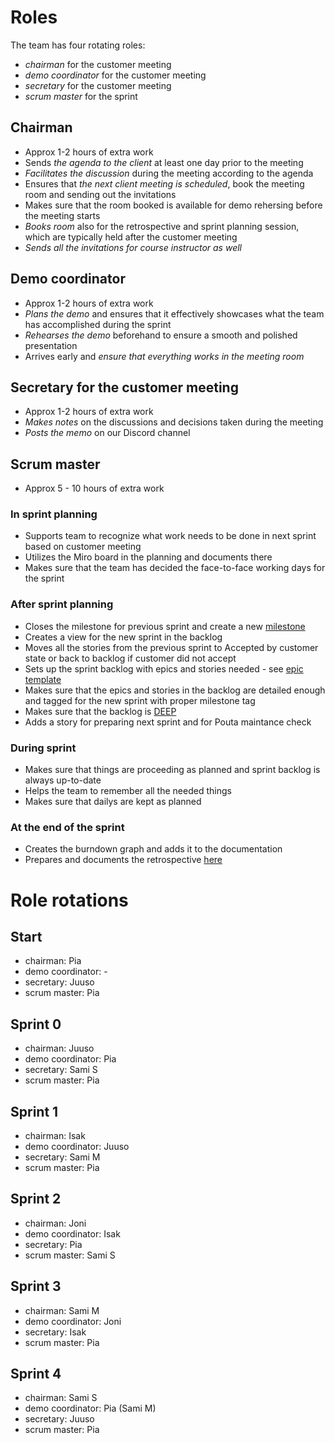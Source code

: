# Roles

The team has four rotating roles:

- *chairman* for the customer meeting
- *demo coordinator* for the customer meeting
- *secretary* for the customer meeting
- *scrum master* for the sprint

## Chairman

- Approx 1-2 hours of extra work
- Sends *the agenda to the client* at least one day prior to the meeting
- *Facilitates the discussion* during the meeting according to the agenda
- Ensures that *the next client meeting is scheduled*, book the meeting room and sending out the invitations
- Makes sure that the room booked is available for demo rehersing before the meeting starts
- *Books room* also for the retrospective and sprint planning session, which are typically held after the customer meeting
- *Sends all the invitations for course instructor as well*

## Demo coordinator

- Approx 1-2 hours of extra work
- *Plans the demo* and ensures that it effectively showcases what the team has accomplished during the sprint
- *Rehearses the demo* beforehand to ensure a smooth and polished presentation 
- Arrives early and *ensure that everything works in the meeting room*

## Secretary for the customer meeting

- Approx 1-2 hours of extra work
- *Makes notes* on the discussions and decisions taken during the meeting 
- *Posts the memo* on our Discord channel

## Scrum master

- Approx 5 - 10 hours of extra work
### In sprint planning

- Supports team to recognize what work needs to be done in next sprint based on customer meeting
- Utilizes the Miro board in the planning and documents there
- Makes sure that the team has decided the face-to-face working days for the sprint

### After sprint planning 

- Closes the milestone for previous sprint and create a new [milestone](https://github.com/HelsinkiUniCollab/WeatherBasedRecommender/milestones)
- Creates a view for the new sprint in the backlog
- Moves all the stories from the previous sprint to Accepted by customer state or back to backlog if customer did not accept
- Sets up the sprint backlog with epics and stories needed - see [epic template](https://github.com/orgs/HelsinkiUniCollab/projects/1/views/4?pane=issue&itemId=29332437)
- Makes sure that the epics and stories in the backlog are detailed enough and tagged for the new sprint with proper milestone tag
- Makes sure that the backlog is [DEEP](https://www.romanpichler.com/blog/make-the-product-backlog-deep/)
- Adds a story for preparing next sprint and for Pouta maintance check

### During sprint

- Makes sure that things are proceeding as planned and sprint backlog is always up-to-date
- Helps the team to remember all the needed things
- Makes sure that dailys are kept as planned

### At the end of the sprint

- Creates the burndown graph and adds it to the documentation
- Prepares and documents the retrospective [here](https://miro.com/app/board/uXjVMHY7v4k=/)
# Role rotations

## Start
- chairman: Pia 
- demo coordinator: -  
- secretary: Juuso 
- scrum master: Pia

## Sprint 0
- chairman: Juuso 
- demo coordinator: Pia
- secretary: Sami S 
- scrum master: Pia

## Sprint 1
- chairman: Isak 
- demo coordinator: Juuso  
- secretary: Sami M 
- scrum master: Pia

## Sprint 2
- chairman: Joni
- demo coordinator: Isak
- secretary: Pia
- scrum master: Sami S

## Sprint 3
- chairman: Sami M
- demo coordinator: Joni
- secretary: Isak
- scrum master: Pia

## Sprint 4
- chairman: Sami S
- demo coordinator: Pia (Sami M)
- secretary: Juuso
- scrum master: Pia
